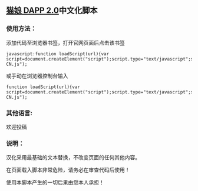 ## [猫娘 DAPP 2.0](https://www.catgirl.io)中文化脚本

### 使用方法：

<p>添加代码至浏览器书签，打开官网页面后点击该书签</p>

<pre><code>javascript:function loadScript(url){var script=document.createElement("script");script.type="text/javascript";script.src=url;document.body.appendChild(script)}loadScript("https://catgirlhelper.github.io/CatgirlHelper/zh-CN.js");</code></pre>

<p>或手动在浏览器控制台输入</p>

<pre><code>function loadScript(url){var script=document.createElement("script");script.type="text/javascript";script.src=url;document.body.appendChild(script)}loadScript("https://catgirlhelper.github.io/CatgirlHelper/zh-CN.js");</code></pre>

### 其他语言:

<p>欢迎投稿</p>

### 说明：

<p>汉化采用最基础的文本替换，不改变页面的任何其他内容。</p>
<p>在页面载入脚本非常危险，请务必在审查代码后使用！</p>
<p>使用本脚本产生的一切后果由您本人承担！</p>

